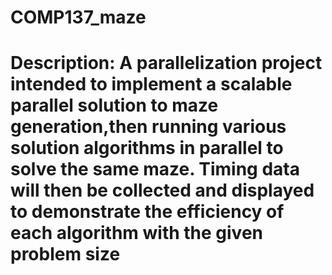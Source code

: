# COMP137_maze
# Description: A parallelization project intended to implement a scalable parallel solution to maze generation,then running various solution algorithms in parallel to solve the same maze. Timing data will then be collected and displayed to demonstrate the efficiency of each algorithm with the given problem size
